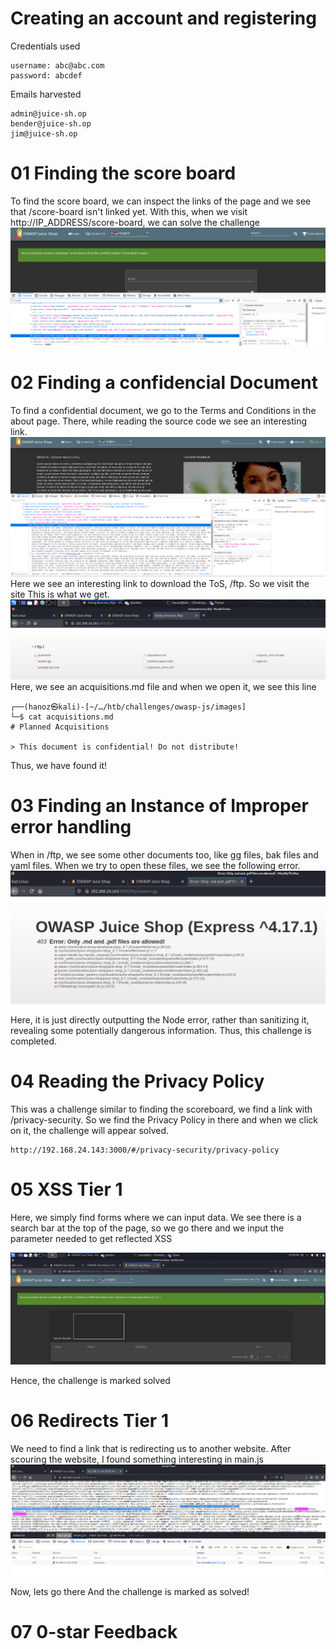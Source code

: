 # Creating an account and registering
Credentials used 
```text
username: abc@abc.com
password: abcdef
```
Emails harvested
```text
admin@juice-sh.op
bender@juice-sh.op
jim@juice-sh.op
```

# 01 Finding the score board
To find the score board, we can inspect the links of the page and we see that /score-board isn't linked yet. With this, when we visit 
http://IP_ADDRESS/score-board, we can solve the challenge
![Score Board](https://github.com/HanozDar/challenges/blob/master/owasp-js/images/score-board.png)

# 02 Finding a confidencial Document
To find a confidential document, we go to the Terms and Conditions in the about page. There, while reading the source code we see an interesting link.
![Finding Document](https://github.com/HanozDar/challenges/blob/master/owasp-js/images/finding-document-1.png)
Here we see an interesting link to download the ToS, /ftp. So we visit the site
This is what we get. 
![Finding Document 2](https://github.com/HanozDar/challenges/blob/master/owasp-js/images/finding-document-2.png)
Here, we see an acquisitions.md file and when we open it, we see this line 
```text
┌──(hanoz㉿kali)-[~/…/htb/challenges/owasp-js/images]
└─$ cat acquisitions.md            
# Planned Acquisitions

> This document is confidential! Do not distribute!
```
Thus, we have found it!

# 03 Finding an Instance of Improper error handling

When in /ftp, we see some other documents too, like gg files, bak files and yaml files. When we try to open these files, we see the following error. 
![Improper Error Handling](https://github.com/HanozDar/challenges/blob/master/owasp-js/images/improper-error-handling.png)

Here, it is just directly outputting the Node error, rather than sanitizing it, revealing some potentially dangerous information. 
Thus, this challenge is completed. 

# 04 Reading the Privacy Policy
This was a challenge similar to finding the scoreboard, we find a link with 
/privacy-security.
So we find the Privacy Policy in there and when we click on it, the challenge will appear solved.
```text
http://192.168.24.143:3000/#/privacy-security/privacy-policy
```

# 05 XSS Tier 1
Here, we simply find forms where we can input data. We see there is a search bar at the top of the page, so we go there and we input the parameter needed to get reflected XSS

![XSS Tier 1](https://github.com/HanozDar/challenges/blob/master/owasp-js/images/xss-tier-1.png)

Hence, the challenge is marked solved

# 06 Redirects Tier 1
We need to find a link that is redirecting us to another website. After scouring the website, I found something interesting in main.js
![Redirect crypto wallet](https://github.com/HanozDar/challenges/blob/master/owasp-js/images/redirect-crypto-wallets.png)

Now, lets go there
And the challenge is marked as solved!

# 07 0-star Feedback


